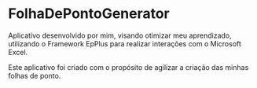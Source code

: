 # FolhaDePontoGenerator

Aplicativo desenvolvido por mim, visando otimizar meu aprendizado, utilizando o Framework EpPlus para realizar interações com o Microsoft Excel.

Este aplicativo foi criado com o propósito de agilizar a criação das minhas folhas de ponto.
